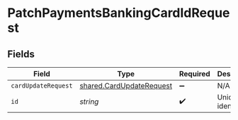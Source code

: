 # PatchPaymentsBankingCardIdRequest


## Fields

| Field                                                                       | Type                                                                        | Required                                                                    | Description                                                                 |
| --------------------------------------------------------------------------- | --------------------------------------------------------------------------- | --------------------------------------------------------------------------- | --------------------------------------------------------------------------- |
| `cardUpdateRequest`                                                         | [shared.CardUpdateRequest](../../../sdk/models/shared/cardupdaterequest.md) | :heavy_minus_sign:                                                          | N/A                                                                         |
| `id`                                                                        | *string*                                                                    | :heavy_check_mark:                                                          | Unique identifier                                                           |